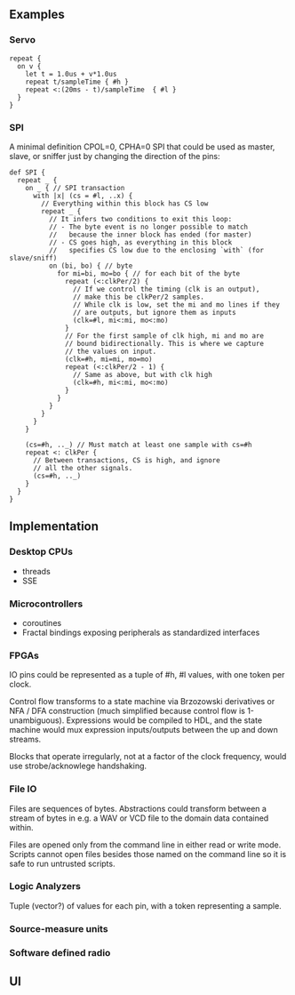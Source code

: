 ## Examples

### Servo

```
repeat {
  on v {
    let t = 1.0us + v*1.0us
    repeat t/sampleTime { #h }
    repeat <:(20ms - t)/sampleTime  { #l }
  }
}
```

### SPI

A minimal definition CPOL=0, CPHA=0 SPI that could be used as master, slave, or sniffer just by changing the direction of the pins:

```
def SPI {
  repeat _ {
    on _ { // SPI transaction
      with |x| (cs = #l, ..x) {
        // Everything within this block has CS low
        repeat _ {
          // It infers two conditions to exit this loop:
          // - The byte event is no longer possible to match
          //   because the inner block has ended (for master)
          // - CS goes high, as everything in this block
          //   specifies CS low due to the enclosing `with` (for slave/sniff)
          on (bi, bo) { // byte
            for mi=bi, mo=bo { // for each bit of the byte
              repeat (<:clkPer/2) {
                // If we control the timing (clk is an output),
                // make this be clkPer/2 samples.
                // While clk is low, set the mi and mo lines if they
                // are outputs, but ignore them as inputs
                (clk=#l, mi<:mi, mo<:mo)
              }
              // For the first sample of clk high, mi and mo are
              // bound bidirectionally. This is where we capture
              // the values on input.
              (clk=#h, mi=mi, mo=mo)
              repeat (<:clkPer/2 - 1) {
                // Same as above, but with clk high
                (clk=#h, mi<:mi, mo<:mo)
              }
            }
          }
        }
      }
    }

    (cs=#h, .._) // Must match at least one sample with cs=#h
    repeat <: clkPer {
      // Between transactions, CS is high, and ignore
      // all the other signals.
      (cs=#h, .._)
    }
  }
}
```

## Implementation

### Desktop CPUs

  * threads
  * SSE

### Microcontrollers

  * coroutines
  * Fractal bindings exposing peripherals as standardized interfaces

### FPGAs

IO pins could be represented as a tuple of #h, #l values, with one token per clock.

Control flow transforms to a state machine via Brzozowski derivatives or NFA / DFA construction (much simplified because control flow is 1-unambiguous). Expressions would be compiled to HDL, and the state machine would mux expression inputs/outputs between the up and down streams.

Blocks that operate irregularly, not at a factor of the clock frequency, would use strobe/acknowlege handshaking.

### File IO

Files are sequences of bytes. Abstractions could transform between a stream of bytes in e.g. a WAV or VCD file to the domain data contained within.

Files are opened only from the command line in either read or write mode. Scripts cannot open files besides those named on the command line so it is safe to run untrusted scripts.

### Logic Analyzers

Tuple (vector?) of values for each pin, with a token representing a sample.

### Source-measure units

### Software defined radio

## UI
